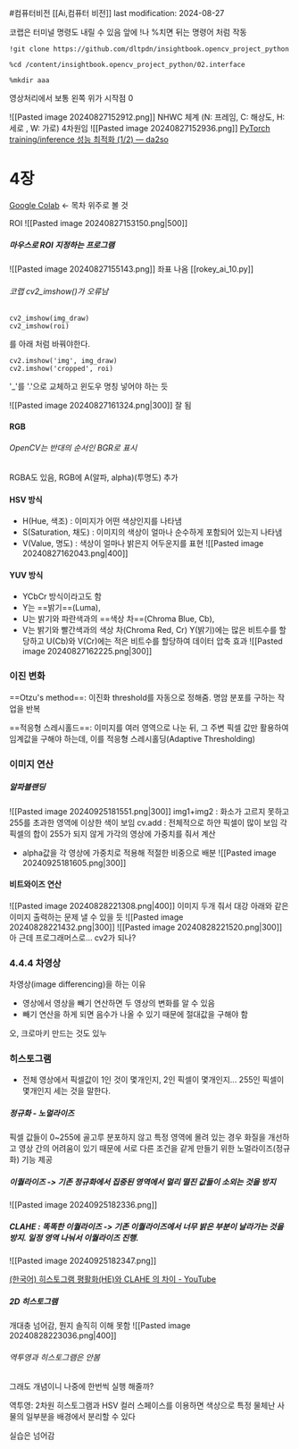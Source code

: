 #컴퓨터비전 
[[Ai,컴퓨터 비전]]
last modification: 2024-08-27

코랩은 터미널 명령도 내릴 수 있음
앞에 !나 %치면 뒤는 명령어 처럼 작동
```
!git clone https://github.com/dltpdn/insightbook.opencv_project_python

%cd /content/insightbook.opencv_project_python/02.interface

%mkdir aaa
```

영상처리에서 보통 왼쪽 위가 시작점 0

![[Pasted image 20240827152912.png]]
NHWC 체계
(N: 프레임, C: 해상도, H: 세로 , W: 가로)
4차원임
![[Pasted image 20240827152936.png]]
[PyTorch training/inference 성능 최적화 (1/2) — da2so](https://da2so.tistory.com/70)

# 4장
[Google Colab](https://colab.research.google.com/drive/1mpVe3iYgjXaMS4k29E4BdjHnJPBNZv9K?usp=sharing#scrollTo=1eZywmkJUVDl) <- 목차 위주로 볼 것

ROI
![[Pasted image 20240827153150.png|500]]

##### 마우스로 ROI 지정하는 프로그램
![[Pasted image 20240827155143.png]]
좌표 나옴
[[rokey_ai_10.py]]
###### 코랩 cv2_imshow()가 오류남
```
cv2_imshow(img_draw)
cv2_imshow(roi)
```
를 아래 처럼 바꿔야한다.
```
cv2.imshow('img', img_draw)
cv2.imshow('cropped', roi)
```
'\_'를 '.'으로 교체하고 윈도우 명칭 넣어야 하는 듯

![[Pasted image 20240827161324.png|300]]
잘 됨


#### RGB
###### OpenCV는 반대의 순서인 BGR로 표시

RGBA도 있음, RGB에 A(알파, alpha)(투명도) 추가

#### HSV 방식
- H(Hue, 색조) : 이미지가 어떤 색상인지를 나타냄
- S(Saturation, 채도) : 이미지의 색상이 얼마나 순수하게 포함되어 있는지 나타냄
- V(Value, 명도) : 색상이 얼마나 밝은지 어두운지를 표현 
![[Pasted image 20240827162043.png|400]]

#### YUV 방식
- YCbCr 방식이라고도 함
- Y는 ==밝기==(Luma),
- U는 밝기와 파란색과의 ==색상 차==(Chroma Blue, Cb),
- V는 밝기와 빨간색과의 색상 차(Chroma Red, Cr)
Y(밝기)에는 많은 비트수를 할당하고 U(Cb)와 V(Cr)에는 적은 비트수를 할당하여 데이터 압축 효과
![[Pasted image 20240827162225.png|300]]

### 이진 변화
==Otzu's method==: 이진화 threshold를 자동으로 정해줌. 명암 분포를 구하는 작업을 반복

==적응형 스레시홀드==: 이미지를 여러 영역으로 나눈 뒤, 그 주변 픽셀 값만 활용하여 임계값을 구해야 하는데, 이를 적응형 스레시홀딩(Adaptive Thresholding)

### 이미지 연산
##### 알파블랜딩
![[Pasted image 20240925181551.png|300]]
img1+img2 : 화소가 고르지 못하고 255를 초과한 영역에 이상한 색이 보임
cv.add : 전체적으로 하얀 픽셀이 많이 보임
각 픽셀의 합이 255가 되지 않게 가각의 영상에 가중치를 줘서 계산
- alpha값을 각 영상에 가중치로 적용해 적절한 비중으로 배분
![[Pasted image 20240925181605.png|300]]

#### 비트와이즈 연산
![[Pasted image 20240828221308.png|400]]
이미지 두개 줘서 대강 아래와 같은 이미지 출력하는 문제 낼 수 있을 듯
![[Pasted image 20240828221432.png|300]]
![[Pasted image 20240828221520.png|300]]
아 근데 프로그래머스로... cv2가 되나?

### 4.4.4 차영상
차영상(image differencing)을 하는 이유
- 영상에서 영상을 빼기 연산하면 두 영상의 변화를 알 수 있음
- 빼기 연산을 하게 되면 음수가 나올 수 있기 때문에 절대값을 구해야 함


오, 크로마키 만드는 것도 있누

### 히스토그램
- 전체 영상에서 픽셀값이 1인 것이 몇개인지, 2인 픽셀이 몇개인지... 255인 픽셀이 몇개인지 세는 것을 말한다.

##### 정규화 - 노멀라이즈
픽셀 값들이 0~255에 골고루 분포하지 않고 특정 영역에 몰려 있는 경우 화질을 개선하고 영상 간의 어려움이 있기 때문에 서로 다른 조건을 같게 만들기 위한 노멀라이즈(정규화) 기능 제공

##### 이퀄라이즈 -> 기존 정규화에서 집중된 영역에서 멀리 떨진 값들이 소외는 것을 방지
![[Pasted image 20240925182336.png]]

##### CLAHE : 똑똑한 이퀄라이즈 -> 기존 이퀄라이즈에서 너무 밝은 부분이 날라가는 것을 방지. 일정 영역 나눠서 이퀄라이즈 진행.
![[Pasted image 20240925182347.png]]

[(한국어) 히스토그램 평활화(HE)와 CLAHE 의 차이 - YouTube](https://www.youtube.com/watch?v=UGUh5B1wSYY)

##### 2D 히스토그램
개대충 넘어감, 뭔지 솔직히 이해 못함
![[Pasted image 20240828223036.png|400]]

###### 역투영과 히스토그램은 안봄
그래도 개념이니 나중에 한번씩 실행 해줄까?

역투영: 2차원 히스토그램과 HSV 컬러 스페이스를 이용하면 색상으로 특정 물체난 사물의 일부분을 배경에서 분리할 수 있다

실습은 넘어감